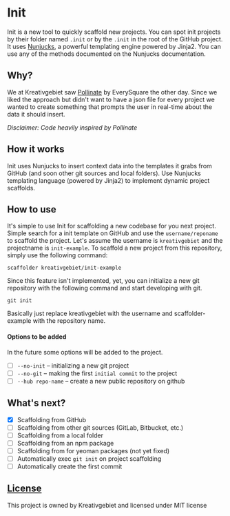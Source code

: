 # Init

Init is a new tool to quickly scaffold new projects. You can spot init projects by their folder named `.init` or by the `.init` in the root of the GitHub project. It uses [Nunjucks](https://mozilla.github.io/nunjucks/), a powerful templating engine powered by Jinja2. You can use any of the methods documented on the Nunjucks documentation.

## Why?

We at Kreativgebiet saw [Pollinate](https://github.com/everysquare/pollinate) by EverySquare the other day. Since we liked the approach but didn't want to have a json file for every project we wanted to create something that prompts the user in real-time about the data it should insert.

*Disclaimer: Code heavily inspired by Pollinate*

## How it works

Init uses Nunjucks to insert context data into the templates it grabs from GitHub (and soon other git sources and local folders). Use Nunjucks templating language (powered by Jinja2) to implement dynamic project scaffolds.

## How to use

It's simple to use Init for scaffolding a new codebase for you next project. Simple search for a init template on GitHub and use the `username/reponame` to scaffold the project.
Let's assume the username is `kreativgebiet` and the projectname is `init-example`. To scaffold a new project from this repository, simply use the following command:

```
scaffolder kreativgebiet/init-example
```

Since this feature isn't implemented, yet, you can initialize a new git repository with the following command and start developing with git.

```
git init
```

Basically just replace kreativgebiet with the username and scaffolder-example with the repository name.

#### Options to be added

In the future some options will be added to the project.

- [ ] `--no-init` – initializing a new git project
- [ ] `--no-git` – making the first `initial commit` to the project
- [ ] `--hub repo-name` – create a new public repository on github

## What's next?

- [x] Scaffolding from GitHub
- [ ] Scaffolding from other git sources (GitLab, Bitbucket, etc.)
- [ ] Scaffolding from a local folder
- [ ] Scaffolding from an npm package
- [ ] Scaffolding from for yeoman packages (not yet fixed)
- [ ] Automatically exec `git init` on project scaffolding
- [ ] Automatically create the first commit

## [License](LICENSE)

This project is owned by Kreativgebiet and licensed under MIT license
